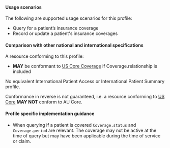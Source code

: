 #### Usage scenarios

The following are supported usage scenarios for this profile:

- Query for a patient’s insurance coverage
- Record or update a patient's insurance coverages


#### Comparison with other national and international specifications

A resource conforming to this profile:
- **MAY** be conformant to [US Core Coverage](http://hl7.org/fhir/us/core/StructureDefinition/us-core-coverage) if Coverage.relationship is included

No equivalent International Patient Access or International Patient Summary profile.

Conformance in reverse is not guaranteed, i.e. a resource conforming to [US Core](http://hl7.org/fhir/us/core) **MAY NOT** conform to AU Core.


#### Profile specific implementation guidance
- When querying if a patient is covered `Coverage.status` and `Coverage.period` are relevant. The coverage may not be active at the time of query but may have been applicable during the time of service or claim.




